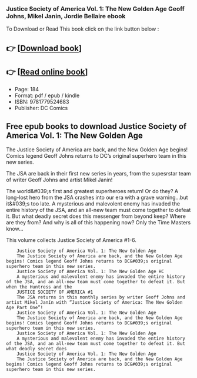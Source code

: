 ### Justice Society of America Vol. 1: The New Golden Age Geoff Johns, Mikel Janin, Jordie Bellaire ebook

To Download or Read This book click on the link button below :

## 👉  [**[Download book](http://get-pdfs.com/download.php?group=book&from=github.com&id=701100&lnk=1063 "Download book")**]

## 👉  [**[Read online book](http://get-pdfs.com/download.php?group=book&from=github.com&id=701100&lnk=1063 "Read online book")**]


* Page: 184
* Format: pdf / epub / kindle
* ISBN: 9781779524683
* Publisher: DC Comics



## Free epub books to download Justice Society of America Vol. 1: The New Golden Age



The Justice Society of America are back, and the New Golden Age begins! Comics legend Geoff Johns returns to DC’s original superhero team in this new series.
 
 The JSA are back in their first new series in years, from the supesrstar team of writer Geoff Johns and artist Mikel Janín!
 
 The world&amp;#039;s first and greatest superheroes return! Or do they? A long-lost hero from the JSA crashes into our era with a grave warning…but it&amp;#039;s too late. A mysterious and malevolent enemy has invaded the entire history of the JSA, and an all-new team must come together to defeat it. But what deadly secret does this messenger from beyond keep? Where are they from? And why is all of this happening now? Only the Time Masters know…
 
 This volume collects Justice Society of America #1-6.


        Justice Society of America Vol. 1: The New Golden Age
        The Justice Society of America are back, and the New Golden Age begins! Comics legend Geoff Johns returns to DC&#039;s original superhero team in this new series.
        Justice Society of America Vol. 1: The New Golden Age HC
        A mysterious and malevolent enemy has invaded the entire history of the JSA, and an all-new team must come together to defeat it. But when the Huntress and the 
        JUSTICE SOCIETY OF AMERICA #1
        The JSA returns in this monthly series by writer Geoff Johns and artist Mikel Janín with “Justice Society of America: The New Golden Age Part One”!
        Justice Society of America Vol. 1: The New Golden Age
        The Justice Society of America are back, and the New Golden Age begins! Comics legend Geoff Johns returns to DC&#039;s original superhero team in this new series.
        Justice Society of America Vol. 1: The New Golden Age
        A mysterious and malevolent enemy has invaded the entire history of the JSA, and an all-new team must come together to defeat it. But what deadly secret does 
        Justice Society of America Vol. 1: The New Golden Age
        The Justice Society of America are back, and the New Golden Age begins! Comics legend Geoff Johns returns to DC&#039;s original superhero team in this new series.
    




